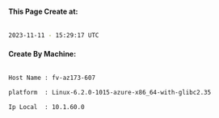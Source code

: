 
   
#### This Page Create at:

```bash

2023-11-11 - 15:29:17 UTC

```

#### Create By Machine:

```bash

Host Name : fv-az173-607

platform  : Linux-6.2.0-1015-azure-x86_64-with-glibc2.35

Ip Local  : 10.1.60.0

```

